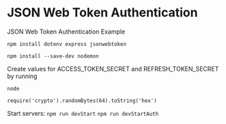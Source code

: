 # JSON Web Token Authentication
JSON Web Token Authentication Example

```npm install dotenv express jsonwebtoken```

```npm install --save-dev nodemon```

Create values for ACCESS_TOKEN_SECRET and REFRESH_TOKEN_SECRET by running

```node```

```require('crypto').randomBytes(64).toString('hex')```

Start servers:
```npm run devStart```
```npm run devStartAuth```
